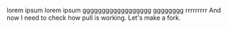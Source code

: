 lorem ipsum lorem ipsum gggggggggggggggggg              gggggggg    rrrrrrrrr
And now I need to check how pull is working.
Let's make a fork.
